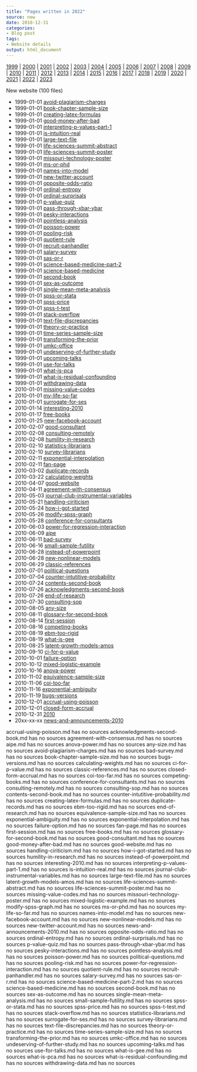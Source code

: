 ```yaml
---
title: "Pages written in 2022"
source: new
date: 2010-12-31
categories:
- Blog post
tags:
- Website details
output: html_document
---
```

 
[1999](http://new.pmean.com/1999/) | [2000](http://new.pmean.com/2000/) | [2001](http://new.pmean.com/2001/) | [2002](http://new.pmean.com/2002/) | [2003](http://new.pmean.com/2003/) | [2004](http://new.pmean.com/2004/) | [2005](http://new.pmean.com/2005/) | [2006](http://new.pmean.com/2006/) | [2007](http://new.pmean.com/2007/) | [2008](http://new.pmean.com/2008/) | [2009](http://new.pmean.com/2009/) | [2010](http://new.pmean.com/2010/) | [2011](http://new.pmean.com/2011/) | [2012](http://new.pmean.com/2012/) | [2013](http://new.pmean.com/2013/) | [2014](http://new.pmean.com/2014/) | [2015](http://new.pmean.com/2015/) | [2016](http://new.pmean.com/2016/) | [2017](http://new.pmean.com/2017/) | [2018](http://new.pmean.com/2018/) | [2019](http://new.pmean.com/2019/) | [2020](http://new.pmean.com/2020/) | [2021](http://new.pmean.com/2021/) | [2022](http://new.pmean.com/2022/) | [2023](http://new.pmean.com/2023/)
 
New website (100 files)
 
+ 1999-01-01 [avoid-plagiarism-charges](http://new.pmean.com/avoid-plagiarism-charges/)    
+ 1999-01-01 [book-chapter-sample-size](http://new.pmean.com/book-chapter-sample-size/)    
+ 1999-01-01 [creating-latex-formulas](http://new.pmean.com/creating-latex-formulas/)    
+ 1999-01-01 [good-money-after-bad](http://new.pmean.com/good-money-after-bad/)    
+ 1999-01-01 [interpreting-p-values-part-1](http://new.pmean.com/interpreting-p-values-part-1/)    
+ 1999-01-01 [is-intuition-real](http://new.pmean.com/is-intuition-real/)    
+ 1999-01-01 [large-text-file](http://new.pmean.com/large-text-file/)    
+ 1999-01-01 [life-sciences-summit-abstract](http://new.pmean.com/life-sciences-summit-abstract/)    
+ 1999-01-01 [life-sciences-summit-poster](http://new.pmean.com/life-sciences-summit-poster/)    
+ 1999-01-01 [missouri-technology-poster](http://new.pmean.com/missouri-technology-poster/)    
+ 1999-01-01 [ms-or-phd](http://new.pmean.com/ms-or-phd/)    
+ 1999-01-01 [names-into-model](http://new.pmean.com/names-into-model/)    
+ 1999-01-01 [new-twitter-account](http://new.pmean.com/new-twitter-account/)    
+ 1999-01-01 [opposite-odds-ratio](http://new.pmean.com/opposite-odds-ratio/)    
+ 1999-01-01 [ordinal-entropy](http://new.pmean.com/ordinal-entropy/)    
+ 1999-01-01 [ordinal-surprisals](http://new.pmean.com/ordinal-surprisals/)    
+ 1999-01-01 [p-value-quiz](http://new.pmean.com/p-value-quiz/)    
+ 1999-01-01 [pass-through-xbar-ybar](http://new.pmean.com/pass-through-xbar-ybar/)    
+ 1999-01-01 [pesky-interactions](http://new.pmean.com/pesky-interactions/)    
+ 1999-01-01 [pointless-analysis](http://new.pmean.com/pointless-analysis/)    
+ 1999-01-01 [poisson-power](http://new.pmean.com/poisson-power/)    
+ 1999-01-01 [pooling-risk](http://new.pmean.com/pooling-risk/)    
+ 1999-01-01 [quotient-rule](http://new.pmean.com/quotient-rule/)    
+ 1999-01-01 [recruit-panhandler](http://new.pmean.com/recruit-panhandler/)    
+ 1999-01-01 [salary-survey](http://new.pmean.com/salary-survey/)    
+ 1999-01-01 [sas-or-r](http://new.pmean.com/sas-or-r/)    
+ 1999-01-01 [science-based-medicine-part-2](http://new.pmean.com/science-based-medicine-part-2/)    
+ 1999-01-01 [science-based-medicine](http://new.pmean.com/science-based-medicine/)    
+ 1999-01-01 [second-book](http://new.pmean.com/second-book/)    
+ 1999-01-01 [sex-as-outcome](http://new.pmean.com/sex-as-outcome/)    
+ 1999-01-01 [single-mean-meta-analysis](http://new.pmean.com/single-mean-meta-analysis/)    
+ 1999-01-01 [spss-or-stata](http://new.pmean.com/spss-or-stata/)    
+ 1999-01-01 [spss-price](http://new.pmean.com/spss-price/)    
+ 1999-01-01 [spss-t-test](http://new.pmean.com/spss-t-test/)    
+ 1999-01-01 [stack-overflow](http://new.pmean.com/stack-overflow/)    
+ 1999-01-01 [text-file-discrepancies](http://new.pmean.com/text-file-discrepancies/)    
+ 1999-01-01 [theory-or-practice](http://new.pmean.com/theory-or-practice/)    
+ 1999-01-01 [time-series-sample-size](http://new.pmean.com/time-series-sample-size/)    
+ 1999-01-01 [transforming-the-prior](http://new.pmean.com/transforming-the-prior/)    
+ 1999-01-01 [umkc-office](http://new.pmean.com/umkc-office/)    
+ 1999-01-01 [undeserving-of-further-study](http://new.pmean.com/undeserving-of-further-study/)    
+ 1999-01-01 [upcoming-talks](http://new.pmean.com/upcoming-talks/)    
+ 1999-01-01 [use-for-talks](http://new.pmean.com/use-for-talks/)    
+ 1999-01-01 [what-is-pca](http://new.pmean.com/what-is-pca/)    
+ 1999-01-01 [what-is-residual-confounding](http://new.pmean.com/what-is-residual-confounding/)    
+ 1999-01-01 [withdrawing-data](http://new.pmean.com/withdrawing-data/)    
+ 2010-01-01 [missing-value-codes](http://new.pmean.com/missing-value-codes/)    
+ 2010-01-01 [my-life-so-far](http://new.pmean.com/my-life-so-far/)    
+ 2010-01-01 [surrogate-for-ses](http://new.pmean.com/surrogate-for-ses/)    
+ 2010-01-14 [interesting-2010](http://new.pmean.com/interesting-2010/)    
+ 2010-01-17 [free-books](http://new.pmean.com/free-books/)    
+ 2010-01-25 [new-facebook-account](http://new.pmean.com/new-facebook-account/)    
+ 2010-02-07 [good-consultant](http://new.pmean.com/good-consultant/)    
+ 2010-02-08 [consulting-remotely](http://new.pmean.com/consulting-remotely/)    
+ 2010-02-08 [humility-in-research](http://new.pmean.com/humility-in-research/)    
+ 2010-02-10 [statistics-librarians](http://new.pmean.com/statistics-librarians/)    
+ 2010-02-10 [survey-librarians](http://new.pmean.com/survey-librarians/)    
+ 2010-02-11 [exponential-interpolation](http://new.pmean.com/exponential-interpolation/)    
+ 2010-02-11 [fan-page](http://new.pmean.com/fan-page/)    
+ 2010-03-02 [duplicate-records](http://new.pmean.com/duplicate-records/)    
+ 2010-03-22 [calculating-weights](http://new.pmean.com/calculating-weights/)    
+ 2010-04-07 [good-website](http://new.pmean.com/good-website/)    
+ 2010-04-11 [agreement-with-consensus](http://new.pmean.com/agreement-with-consensus/)    
+ 2010-05-03 [journal-club-instrumental-variables](http://new.pmean.com/journal-club-instrumental-variables/)    
+ 2010-05-21 [handling-ciriticism](http://new.pmean.com/handling-ciriticism/)    
+ 2010-05-24 [how-i-got-started](http://new.pmean.com/how-i-got-started/)    
+ 2010-05-26 [modify-spss-graph](http://new.pmean.com/modify-spss-graph/)    
+ 2010-05-28 [conference-for-consultants](http://new.pmean.com/conference-for-consultants/)    
+ 2010-06-03 [power-for-regression-interaction](http://new.pmean.com/power-for-regression-interaction/)    
+ 2010-06-09 [aipe](http://new.pmean.com/aipe/)    
+ 2010-06-11 [bad-survey](http://new.pmean.com/bad-survey/)    
+ 2010-06-16 [small-sample-futility](http://new.pmean.com/small-sample-futility/)    
+ 2010-06-28 [instead-of-powerpoint](http://new.pmean.com/instead-of-powerpoint/)    
+ 2010-06-28 [new-nonlinear-models](http://new.pmean.com/new-nonlinear-models/)    
+ 2010-06-29 [classic-references](http://new.pmean.com/classic-references/)    
+ 2010-07-01 [political-questions](http://new.pmean.com/political-questions/)    
+ 2010-07-04 [counter-intutitive-probability](http://new.pmean.com/counter-intutitive-probability/)    
+ 2010-07-24 [contents-second-book](http://new.pmean.com/contents-second-book/)    
+ 2010-07-26 [acknowledgments-second-book](http://new.pmean.com/acknowledgments-second-book/)    
+ 2010-07-26 [end-of-research](http://new.pmean.com/end-of-research/)    
+ 2010-07-30 [consulting-sop](http://new.pmean.com/consulting-sop/)    
+ 2010-08-05 [any-size](http://new.pmean.com/any-size/)    
+ 2010-08-11 [glossary-for-second-book](http://new.pmean.com/glossary-for-second-book/)    
+ 2010-08-14 [first-session](http://new.pmean.com/first-session/)    
+ 2010-08-16 [competing-books](http://new.pmean.com/competing-books/)    
+ 2010-08-19 [ebm-too-rigid](http://new.pmean.com/ebm-too-rigid/)    
+ 2010-08-19 [what-is-gee](http://new.pmean.com/what-is-gee/)    
+ 2010-08-25 [latent-growth-models-amos](http://new.pmean.com/latent-growth-models-amos/)    
+ 2010-09-10 [ci-for-p-value](http://new.pmean.com/ci-for-p-value/)    
+ 2010-10-01 [failure-option](http://new.pmean.com/failure-option/)    
+ 2010-10-12 [mixed-logistic-example](http://new.pmean.com/mixed-logistic-example/)    
+ 2010-10-16 [anova-power](http://new.pmean.com/anova-power/)    
+ 2010-11-02 [equivalence-sample-size](http://new.pmean.com/equivalence-sample-size/)    
+ 2010-11-06 [coi-too-far](http://new.pmean.com/coi-too-far/)    
+ 2010-11-16 [exponential-ambiguity](http://new.pmean.com/exponential-ambiguity/)    
+ 2010-11-19 [bugs-versions](http://new.pmean.com/bugs-versions/)    
+ 2010-12-01 [accrual-using-poisson](http://new.pmean.com/accrual-using-poisson/)    
+ 2010-12-01 [closed-form-accrual](http://new.pmean.com/closed-form-accrual/)    
+ 2010-12-31 [2010](http://new.pmean.com/2010/)    
+ 20xx-xx-xx [news-and-announcements-2010](http://new.pmean.com/news-and-announcements-2010/)  
 
accrual-using-poisson.md has no sources
acknowledgments-second-book.md has no sources
agreement-with-consensus.md has no sources
aipe.md has no sources
anova-power.md has no sources
any-size.md has no sources
avoid-plagiarism-charges.md has no sources
bad-survey.md has no sources
book-chapter-sample-size.md has no sources
bugs-versions.md has no sources
calculating-weights.md has no sources
ci-for-p-value.md has no sources
classic-references.md has no sources
closed-form-accrual.md has no sources
coi-too-far.md has no sources
competing-books.md has no sources
conference-for-consultants.md has no sources
consulting-remotely.md has no sources
consulting-sop.md has no sources
contents-second-book.md has no sources
counter-intutitive-probability.md has no sources
creating-latex-formulas.md has no sources
duplicate-records.md has no sources
ebm-too-rigid.md has no sources
end-of-research.md has no sources
equivalence-sample-size.md has no sources
exponential-ambiguity.md has no sources
exponential-interpolation.md has no sources
failure-option.md has no sources
fan-page.md has no sources
first-session.md has no sources
free-books.md has no sources
glossary-for-second-book.md has no sources
good-consultant.md has no sources
good-money-after-bad.md has no sources
good-website.md has no sources
handling-ciriticism.md has no sources
how-i-got-started.md has no sources
humility-in-research.md has no sources
instead-of-powerpoint.md has no sources
interesting-2010.md has no sources
interpreting-p-values-part-1.md has no sources
is-intuition-real.md has no sources
journal-club-instrumental-variables.md has no sources
large-text-file.md has no sources
latent-growth-models-amos.md has no sources
life-sciences-summit-abstract.md has no sources
life-sciences-summit-poster.md has no sources
missing-value-codes.md has no sources
missouri-technology-poster.md has no sources
mixed-logistic-example.md has no sources
modify-spss-graph.md has no sources
ms-or-phd.md has no sources
my-life-so-far.md has no sources
names-into-model.md has no sources
new-facebook-account.md has no sources
new-nonlinear-models.md has no sources
new-twitter-account.md has no sources
news-and-announcements-2010.md has no sources
opposite-odds-ratio.md has no sources
ordinal-entropy.md has no sources
ordinal-surprisals.md has no sources
p-value-quiz.md has no sources
pass-through-xbar-ybar.md has no sources
pesky-interactions.md has no sources
pointless-analysis.md has no sources
poisson-power.md has no sources
political-questions.md has no sources
pooling-risk.md has no sources
power-for-regression-interaction.md has no sources
quotient-rule.md has no sources
recruit-panhandler.md has no sources
salary-survey.md has no sources
sas-or-r.md has no sources
science-based-medicine-part-2.md has no sources
science-based-medicine.md has no sources
second-book.md has no sources
sex-as-outcome.md has no sources
single-mean-meta-analysis.md has no sources
small-sample-futility.md has no sources
spss-or-stata.md has no sources
spss-price.md has no sources
spss-t-test.md has no sources
stack-overflow.md has no sources
statistics-librarians.md has no sources
surrogate-for-ses.md has no sources
survey-librarians.md has no sources
text-file-discrepancies.md has no sources
theory-or-practice.md has no sources
time-series-sample-size.md has no sources
transforming-the-prior.md has no sources
umkc-office.md has no sources
undeserving-of-further-study.md has no sources
upcoming-talks.md has no sources
use-for-talks.md has no sources
what-is-gee.md has no sources
what-is-pca.md has no sources
what-is-residual-confounding.md has no sources
withdrawing-data.md has no sources
